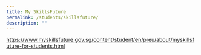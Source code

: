 ```yaml
---
title: My SkillsFuture
permalink: /students/skillsfuture/
description: ""
---
```

https://www.myskillsfuture.gov.sg/content/student/en/preu/about/myskillsfuture-for-students.html